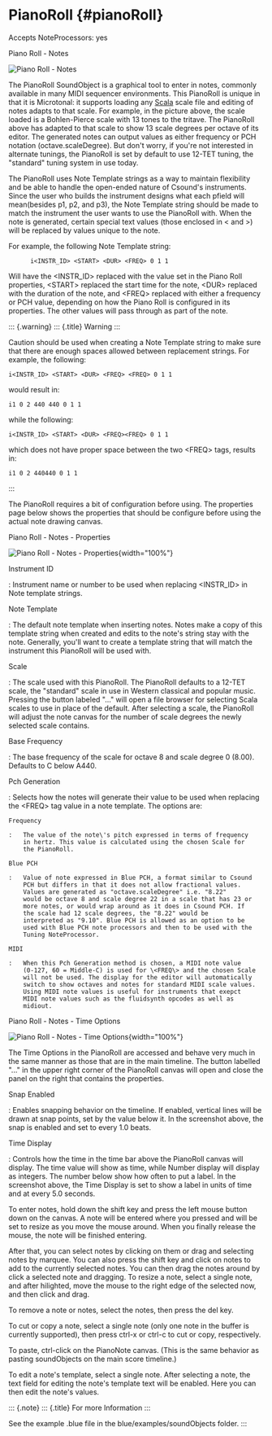 PianoRoll {#pianoRoll}
=========

Accepts NoteProcessors: yes

Piano Roll - Notes

![ Piano Roll - Notes ](../../../../../images/pianoRoll_notes.png)

The PianoRoll SoundObject is a graphical tool to enter in notes,
commonly available in many MIDI sequencer environments. This PianoRoll
is unique in that it is Microtonal: it supports loading any
[Scala](http://www.huygens-fokker.org/scala/) scale file and editing of
notes adapts to that scale. For example, in the picture above, the scale
loaded is a Bohlen-Pierce scale with 13 tones to the tritave. The
PianoRoll above has adapted to that scale to show 13 scale degrees per
octave of its editor. The generated notes can output values as either
frequency or PCH notation (octave.scaleDegree). But don\'t worry, if
you\'re not interested in alternate tunings, the PianoRoll is set by
default to use 12-TET tuning, the "standard" tuning system in use
today.

The PianoRoll uses Note Template strings as a way to maintain
flexibility and be able to handle the open-ended nature of Csound\'s
instruments. Since the user who builds the instrument designs what each
pfield will mean(besides p1, p2, and p3), the Note Template string
should be made to match the instrument the user wants to use the
PianoRoll with. When the note is generated, certain special text values
(those enclosed in \< and \>) will be replaced by values unique to the
note.

For example, the following Note Template string:

          i<INSTR_ID> <START> <DUR> <FREQ> 0 1 1
        

Will have the \<INSTR\_ID\> replaced with the value set in the Piano
Roll properties, \<START\> replaced the start time for the note, \<DUR\>
replaced with the duration of the note, and \<FREQ\> replaced with
either a frequency or PCH value, depending on how the Piano Roll is
configured in its properties. The other values will pass through as part
of the note.

::: {.warning}
::: {.title}
Warning
:::

Caution should be used when creating a Note Template string to make sure
that there are enough spaces allowed between replacement strings. For
example, the following:

    i<INSTR_ID> <START> <DUR> <FREQ> <FREQ> 0 1 1
          

would result in:

    i1 0 2 440 440 0 1 1
          

while the following:

    i<INSTR_ID> <START> <DUR> <FREQ><FREQ> 0 1 1
          

which does not have proper space between the two \<FREQ\> tags, results
in:

    i1 0 2 440440 0 1 1
          
:::

The PianoRoll requires a bit of configuration before using. The
properties page below shows the properties that should be configure
before using the actual note drawing canvas.

Piano Roll - Notes - Properties

![ Piano Roll - Notes - Properties
](../../../images/pianoRoll_properties.png){width="100%"}

Instrument ID

:   Instrument name or number to be used when replacing \<INSTR\_ID\> in
    Note template strings.

Note Template

:   The default note template when inserting notes. Notes make a copy of
    this template string when created and edits to the note\'s string
    stay with the note. Generally, you\'ll want to create a template
    string that will match the instrument this PianoRoll will be used
    with.

Scale

:   The scale used with this PianoRoll. The PianoRoll defaults to a
    12-TET scale, the "standard" scale in use in Western classical and
    popular music. Pressing the button labeled "\..." will open a file
    browser for selecting Scala scales to use in place of the default.
    After selecting a scale, the PianoRoll will adjust the note canvas
    for the number of scale degrees the newly selected scale contains.

Base Frequency

:   The base frequency of the scale for octave 8 and scale degree 0
    (8.00). Defaults to C below A440.

Pch Generation

:   Selects how the notes will generate their value to be used when
    replacing the \<FREQ\> tag value in a note template. The options
    are:

    Frequency

    :   The value of the note\'s pitch expressed in terms of frequency
        in hertz. This value is calculated using the chosen Scale for
        the PianoRoll.

    Blue PCH

    :   Value of note expressed in Blue PCH, a format similar to Csound
        PCH but differs in that it does not allow fractional values.
        Values are generated as "octave.scaleDegree" i.e. "8.22"
        would be octave 8 and scale degree 22 in a scale that has 23 or
        more notes, or would wrap around as it does in Csound PCH. If
        the scale had 12 scale degrees, the "8.22" would be
        interpreted as "9.10". Blue PCH is allowed as an option to be
        used with Blue PCH note processors and then to be used with the
        Tuning NoteProcessor.

    MIDI

    :   When this Pch Generation method is chosen, a MIDI note value
        (0-127, 60 = Middle-C) is used for \<FREQ\> and the chosen Scale
        will not be used. The display for the editor will automatically
        switch to show octaves and notes for standard MIDI scale values.
        Using MIDI note values is useful for instruments that exepct
        MIDI note values such as the fluidsynth opcodes as well as
        midiout.

Piano Roll - Notes - Time Options

![ Piano Roll - Notes - Time Options
](../../../images/pianoRoll_notes_snap.png){width="100%"}

The Time Options in the PianoRoll are accessed and behave very much in
the same manner as those that are in the main timeline. The button
labelled "\..." in the upper right corner of the PianoRoll canvas will
open and close the panel on the right that contains the properties.

Snap Enabled

:   Enables snapping behavior on the timeline. If enabled, vertical
    lines will be drawn at snap points, set by the value below it. In
    the screenshot above, the snap is enabled and set to every 1.0
    beats.

Time Display

:   Controls how the time in the time bar above the PianoRoll canvas
    will display. The time value will show as time, while Number display
    will display as integers. The number below show how often to put a
    label. In the screenshot above, the Time Display is set to show a
    label in units of time and at every 5.0 seconds.

To enter notes, hold down the shift key and press the left mouse button
down on the canvas. A note will be entered where you pressed and will be
set to resize as you move the mouse around. When you finally release the
mouse, the note will be finished entering.

After that, you can select notes by clicking on them or drag and
selecting notes by marquee. You can also press the shift key and click
on notes to add to the currently selected notes. You can then drag the
notes around by click a selected note and dragging. To resize a note,
select a single note, and after hilighted, move the mouse to the right
edge of the selected now, and then click and drag.

To remove a note or notes, select the notes, then press the del key.

To cut or copy a note, select a single note (only one note in the buffer
is currently supported), then press ctrl-x or ctrl-c to cut or copy,
respectively.

To paste, ctrl-click on the PianoNote canvas. (This is the same behavior
as pasting soundObjects on the main score timeline.)

To edit a note\'s template, select a single note. After selecting a
note, the text field for editing the note\'s template text will be
enabled. Here you can then edit the note\'s values.

::: {.note}
::: {.title}
For more Information
:::

See the example .blue file in the blue/examples/soundObjects folder.
:::
